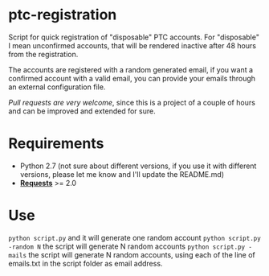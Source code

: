 ptc-registration
============
Script for quick registration of "disposable" PTC accounts. For "disposable" I mean unconfirmed accounts, that will be rendered inactive after 48 hours from the registration.

The accounts are registered with a random generated email, if you want a confirmed account with a valid email, you can provide your emails through an external configuration file.

*Pull requests are very welcome*, since this is a project of a couple of hours and can be improved and extended for sure.

Requirements
============
* Python 2.7 (not sure about different versions, if you use it with different versions, please let me know and I'll update the README.md)
* **[Requests](https://github.com/kennethreitz/requests)** >= 2.0

Use
============
`python script.py` and it will generate one random account
`python script.py -random N` the script will generate N random accounts
`python script.py -mails` the script will generate N random accounts, using each of the line of emails.txt in the script folder as email address.
